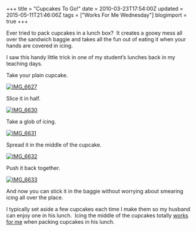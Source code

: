 +++
title = "Cupcakes To Go!"
date = 2010-03-23T17:54:00Z
updated = 2015-05-11T21:46:06Z
tags = ["Works For Me Wednesday"]
blogimport = true 
+++

Ever tried to pack cupcakes in a lunch box?&#160; It creates a gooey mess all over the sandwich baggie and takes all the fun out of eating it when your hands are covered in icing.&#160; 

I saw this handy little trick in one of my student’s lunches back in my teaching days.&#160; 

Take your plain cupcake.

[![IMG_6627](https://latc.s3.amazonaws.com/wp-content/uploads/2010/03/IMG_6627.jpg "IMG_6627")](https://latc.s3.amazonaws.com/wp-content/uploads/2010/03/IMG_6627.jpg)

Slice it in half.

[![IMG_6630](https://latc.s3.amazonaws.com/wp-content/uploads/2010/03/IMG_6630.jpg "IMG_6630")](https://latc.s3.amazonaws.com/wp-content/uploads/2010/03/IMG_6630.jpg) 

Take a glob of icing.

[![IMG_6631](https://latc.s3.amazonaws.com/wp-content/uploads/2010/03/IMG_6631.jpg "IMG_6631")](https://latc.s3.amazonaws.com/wp-content/uploads/2010/03/IMG_6631.jpg)&#160; 

Spread it in the middle of the cupcake.

[![IMG_6632](https://latc.s3.amazonaws.com/wp-content/uploads/2010/03/IMG_6632.jpg "IMG_6632")](https://latc.s3.amazonaws.com/wp-content/uploads/2010/03/IMG_6632.jpg)&#160;

Push it back together.

[![IMG_6633](https://latc.s3.amazonaws.com/wp-content/uploads/2010/03/IMG_6633.jpg "IMG_6633")](https://latc.s3.amazonaws.com/wp-content/uploads/2010/03/IMG_6633.jpg)

And now you can stick it in the baggie without worrying about smearing icing all over the place. 

I typically set aside a few cupcakes each time I make them so my husband can enjoy one in his lunch.&#160; Icing the middle of the cupcakes totally [works for me](http://www.wearethatfamily.com) when packing cupcakes in his lunch.&#160; 
